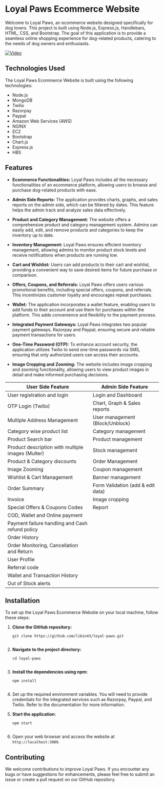 # Loyal Paws Ecommerce Website

Welcome to Loyal Paws, an ecommerce website designed specifically for dog lovers. This project is built using Node.js, Express.js, Handlebars, HTML, CSS, and Bootstrap. The goal of this application is to provide a seamless online shopping experience for dog-related products, catering to the needs of dog owners and enthusiasts.

[![Video](https://img.youtube.com/vi/X6DTOKdWGqM/0.jpg)](https://www.youtube.com/watch?v=X6DTOKdWGqM)

## Technologies Used

The Loyal Paws Ecommerce Website is built using the following technologies:

- Node.js
- MongoDB
- Twilio
- Razorpay
- Paypal
- Amazon Web Services (AWS)
- NGINX
- EC2
- Bootstrap
- Chart.js
- Express.js
- HBS

## Features

- **Ecommerce Functionalities:** Loyal Paws includes all the necessary functionalities of an ecommerce platform, allowing users to browse and purchase dog-related products with ease.

- **Admin Side Reports:** The application provides charts, graphs, and sales reports on the admin side, which can be filtered by dates. This feature helps the admin track and analyze sales data effectively.

- **Product and Category Management:** The website offers a comprehensive product and category management system. Admins can easily add, edit, and remove products and categories to keep the inventory up to date.

- **Inventory Management:** Loyal Paws ensures efficient inventory management, allowing admins to monitor product stock levels and receive notifications when products are running low.

- **Cart and Wishlist:** Users can add products to their cart and wishlist, providing a convenient way to save desired items for future purchase or comparison.

- **Offers, Coupons, and Referrals:** Loyal Paws offers users various promotional benefits, including special offers, coupons, and referrals. This incentivizes customer loyalty and encourages repeat purchases.

- **Wallet:** The application incorporates a wallet feature, enabling users to add funds to their account and use them for purchases within the platform. This adds convenience and flexibility to the payment process.

- **Integrated Payment Gateways:** Loyal Paws integrates two popular payment gateways, Razorpay and Paypal, ensuring secure and reliable payment transactions for users.

- **One-Time Password (OTP):** To enhance account security, the application utilizes Twilio to send one-time passwords via SMS, ensuring that only authorized users can access their accounts.

- **Image Cropping and Zooming:** The website includes image cropping and zooming functionality, allowing users to view product images in detail and make informed purchasing decisions.

| User Side Feature                   | Admin Side Feature                           |
|-------------------------------------|----------------------------------------------|
| User registration and login         | Login and Dashboard                          |
| OTP Login (Twilio)                  | Chart, Graph & Sales reports                 |
| Multiple Address Management         | User management (Block/Unblock)               |
| Category wise product list          | Category management                          |
| Product Search bar                  | Product management                           |
| Product description with multiple images (Multer) | Stock management               |
| Product & Category discounts        | Order Management                             |
| Image Zooming                       | Coupon management                            |
| Wishlist & Cart Management          | Banner management                            |
| Order Summary                       | Form Validation (add & edit data)             |
| Invoice                             | Image cropping                               |
| Special Offers & Coupons Codes      | Report                                       |
| COD, Wallet and Online payment      |                                              |
| Payment failure handling and Cash refund policy |                                           |
| Order History                       |                                              |
| Order Monitoring, Cancellation and Return |                                             |
| User Profile                        |                                              |
| Referral code                       |                                              |
| Wallet and Transaction History      |                                              |
| Out of Stock alerts                 |                                              |


## Installation

To set up the Loyal Paws Ecommerce Website on your local machine, follow these steps:

1. **Clone the GitHub repository:**
   ```shell
   git clone https://github.com/libin43/loyal-paws.git


2. **Navigate to the project directory:**
   ```shell
   cd loyal-paws


3. **Install the dependencies using npm:**
   ```shell
   npm install


4. Set up the required environment variables. You will need to provide credentials for the integrated services such as Razorpay, Paypal, and Twilio. Refer to the documentation for more information.

5. **Start the application**:
   ```shell
   npm start


6. Open your web browser and access the website at `http://localhost:3000`.

## Contributing

We welcome contributions to improve Loyal Paws. If you encounter any bugs or have suggestions for enhancements, please feel free to submit an issue or create a pull request on our GitHub repository.

